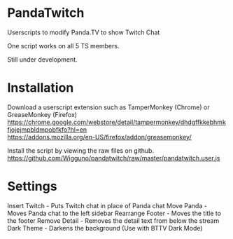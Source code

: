 # PandaTwitch
Userscripts to modify Panda.TV to show Twitch Chat

One script works on all 5 TS members.

Still under development.

# Installation
Download a userscript extension such as TamperMonkey (Chrome) or GreaseMonkey (Firefox)  
https://chrome.google.com/webstore/detail/tampermonkey/dhdgffkkebhmkfjojejmpbldmpobfkfo?hl=en  
https://addons.mozilla.org/en-US/firefox/addon/greasemonkey/

Install the script by viewing the raw files on github.  
https://github.com/Wigguno/pandatwitch/raw/master/pandatwitch.user.js

# Settings
Insert Twitch - Puts Twitch chat in place of Panda chat
Move Panda - Moves Panda chat to the left sidebar
Rearrange Footer - Moves the title to the footer
Remove Detail - Removes the detail text from below the stream
Dark Theme - Darkens the background (Use with BTTV Dark Mode)